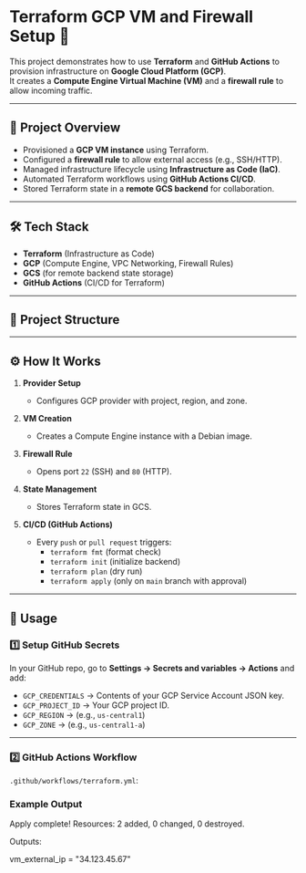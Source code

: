 # Terraform GCP VM and Firewall Setup 🚀

This project demonstrates how to use **Terraform** and **GitHub Actions** to provision infrastructure on **Google Cloud Platform (GCP)**.  
It creates a **Compute Engine Virtual Machine (VM)** and a **firewall rule** to allow incoming traffic.

---

## 📌 Project Overview
- Provisioned a **GCP VM instance** using Terraform.
- Configured a **firewall rule** to allow external access (e.g., SSH/HTTP).
- Managed infrastructure lifecycle using **Infrastructure as Code (IaC)**.
- Automated Terraform workflows using **GitHub Actions CI/CD**.
- Stored Terraform state in a **remote GCS backend** for collaboration.

---

## 🛠️ Tech Stack
- **Terraform** (Infrastructure as Code)
- **GCP** (Compute Engine, VPC Networking, Firewall Rules)
- **GCS** (for remote backend state storage)
- **GitHub Actions** (CI/CD for Terraform)

---

## 📂 Project Structure


---

## ⚙️ How It Works
1. **Provider Setup**  
   - Configures GCP provider with project, region, and zone.  

2. **VM Creation**  
   - Creates a Compute Engine instance with a Debian image.  

3. **Firewall Rule**  
   - Opens port `22` (SSH) and `80` (HTTP).  

4. **State Management**  
   - Stores Terraform state in GCS.  

5. **CI/CD (GitHub Actions)**  
   - Every `push` or `pull request` triggers:
     - `terraform fmt` (format check)  
     - `terraform init` (initialize backend)  
     - `terraform plan` (dry run)  
     - `terraform apply` (only on `main` branch with approval)  

---

## 🚀 Usage

### 1️⃣ Setup GitHub Secrets
In your GitHub repo, go to **Settings → Secrets and variables → Actions** and add:

- `GCP_CREDENTIALS` → Contents of your GCP Service Account JSON key.  
- `GCP_PROJECT_ID` → Your GCP project ID.  
- `GCP_REGION` → (e.g., `us-central1`)  
- `GCP_ZONE` → (e.g., `us-central1-a`)  

---

### 2️⃣ GitHub Actions Workflow
`.github/workflows/terraform.yml`:

### Example Output

Apply complete! Resources: 2 added, 0 changed, 0 destroyed.

Outputs:

vm_external_ip = "34.123.45.67"
